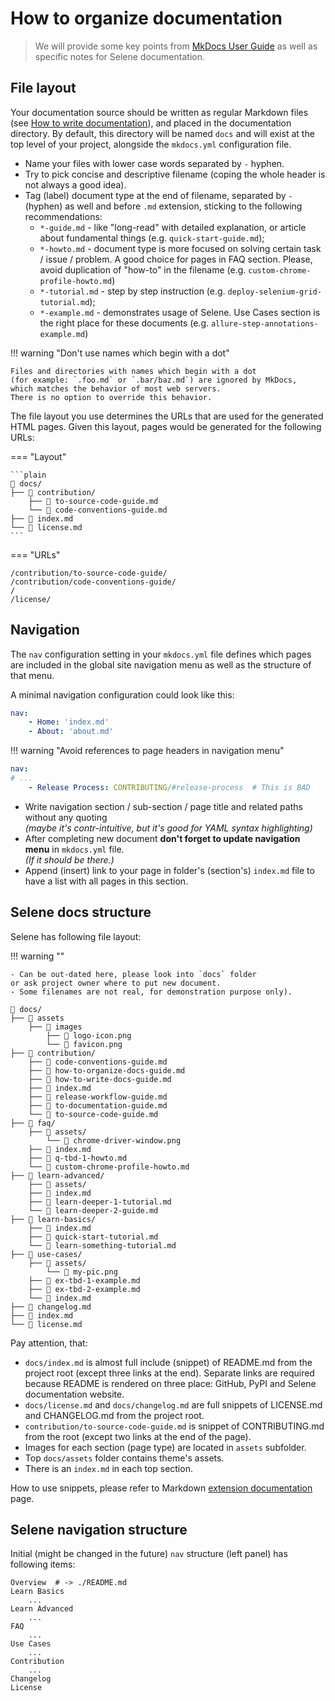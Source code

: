 # How to organize documentation

> We will provide some key points from [MkDocs User Guide][mkdocs-user-guide]
as well as specific notes for Selene documentation.

## File layout

Your documentation source should be written as regular Markdown files
(see [How to write documentation][syntax-guide]),
and placed in the documentation directory.
By default, this directory will be named `docs`
and will exist at the top level of your project,
alongside the `mkdocs.yml` configuration file.

- Name your files with lower case words separated by `-` hyphen.
- Try to pick concise and descriptive filename
(coping the whole header is not always a good idea).
- Tag (label) document type at the end of filename,
separated by `-` (hyphen) as well and before `.md` extension,
sticking to the following recommendations:
    - `*-guide.md` - like "long-read" with detailed explanation,
    or article about fundamental things (e.g. `quick-start-guide.md`);
    - `*-howto.md` - document type is more focused on
    solving certain task / issue / problem.
    A good choice for pages in FAQ section.
    Please, avoid duplication of "how-to" in the filename
    (e.g. `custom-chrome-profile-howto.md`)
    - `*-tutorial.md` - step by step instruction
    (e.g. `deploy-selenium-grid-tutorial.md`);
    - `*-example.md` - demonstrates usage of Selene.
    Use Cases section is the right place for these documents
    (e.g. `allure-step-annotations-example.md`)

<!-- markdownlint-disable MD046 -->
!!! warning "Don't use names which begin with a dot"

    Files and directories with names which begin with a dot
    (for example: `.foo.md` or `.bar/baz.md`) are ignored by MkDocs,
    which matches the behavior of most web servers.
    There is no option to override this behavior.
<!-- markdownlint-enable MD046 -->

The file layout you use determines the URLs
that are used for the generated HTML pages.
Given this layout, pages would be generated for the following URLs:

<!-- markdownlint-disable MD046 -->
=== "Layout"

    ```plain
    📁 docs/
    ├── 📁 contribution/
        ├── 📄 to-source-code-guide.md
        └── 📄 code-conventions-guide.md
    ├── 📄 index.md
    └── 📄 license.md
    ```

=== "URLs"

    /contribution/to-source-code-guide/  
    /contribution/code-conventions-guide/  
    /  
    /license/
<!-- markdownlint-enable MD046 -->

## Navigation

The `nav` configuration setting in your `mkdocs.yml` file
defines which pages are included in the global site navigation menu
as well as the structure of that menu.

A minimal navigation configuration could look like this:

```yaml
nav:
    - Home: 'index.md'
    - About: 'about.md'
```

!!! warning "Avoid references to page headers in navigation menu"

```yaml
nav:
# ...
    - Release Process: CONTRIBUTING/#release-process  # This is BAD
```

- Write navigation section / sub-section / page title and related paths
without any quoting  
*(maybe it's contr-intuitive, but it's good for YAML syntax highlighting)*
- After completing new document **don't forget to update
navigation menu** in `mkdocs.yml` file.  
*(If it should be there.)*
- Append (insert) link to your page in folder's (section's) `index.md` file
to have a list with all pages in this section.

## Selene docs structure

Selene has following file layout:

<!-- markdownlint-disable MD046 -->
!!! warning ""

    - Can be out-dated here, please look into `docs` folder
    or ask project owner where to put new document.
    - Some filenames are not real, for demonstration purpose only).
<!-- markdownlint-enable MD046 -->

```plain
📁 docs/
├── 📁 assets
    ├── 📁 images
        ├── 🎨 logo-icon.png
        └── 🎨 favicon.png
├── 📁 contribution/
    ├── 📄 code-conventions-guide.md
    ├── 📄 how-to-organize-docs-guide.md
    ├── 📄 how-to-write-docs-guide.md
    ├── 📄 index.md
    ├── 📄 release-workflow-guide.md
    ├── 📄 to-documentation-guide.md
    └── 📄 to-source-code-guide.md
├── 📁 faq/
    ├── 📁 assets/
        └── 🎨 chrome-driver-window.png
    ├── 📄 index.md
    ├── 📄 q-tbd-1-howto.md
    └── 📄 custom-chrome-profile-howto.md
├── 📁 learn-advanced/
    ├── 📁 assets/
    ├── 📄 index.md
    ├── 📄 learn-deeper-1-tutorial.md
    └── 📄 learn-deeper-2-guide.md
├── 📁 learn-basics/
    ├── 📄 index.md
    ├── 📄 quick-start-tutorial.md
    └── 📄 learn-something-tutorial.md
├── 📁 use-cases/
    ├── 📁 assets/
        └── 🎨 my-pic.png
    ├── 📄 ex-tbd-1-example.md
    ├── 📄 ex-tbd-2-example.md
    └── 📄 index.md
├── 📄 changelog.md
├── 📄 index.md
└── 📄 license.md
```

Pay attention, that:

- `docs/index.md` is almost full include (snippet) of README.md
from the project root (except three links at the end).
Separate links are required because README is rendered on three place:
GitHub, PyPI and Selene documentation website.
- `docs/license.md` and `docs/changelog.md` are full snippets of
LICENSE.md and CHANGELOG.md from the project root.
- `contribution/to-source-code-guide.md` is snippet
of CONTRIBUTING.md from the root
(except two links at the end of the page).
- Images for each section (page type) are located in `assets` subfolder.
- Top `docs/assets` folder contains theme's assets.
- There is an `index.md` in each top section.

How to use snippets, please refer to Markdown
[extension documentation][snippets-doc] page.

## Selene navigation structure

Initial (might be changed in the future) `nav` structure (left panel)
has following items:

```plain
Overview  # -> ./README.md
Learn Basics
    ...
Learn Advanced
    ...
FAQ
    ...
Use Cases
    ...
Contribution
    ...
Changelog
License
```

<!-- References -->
[mkdocs-user-guide]: https://www.mkdocs.org/user-guide/writing-your-docs/
[syntax-guide]: how-to-write-docs-guide.md
[snippets-doc]: https://facelessuser.github.io/pymdown-extensions/extensions/snippets/
